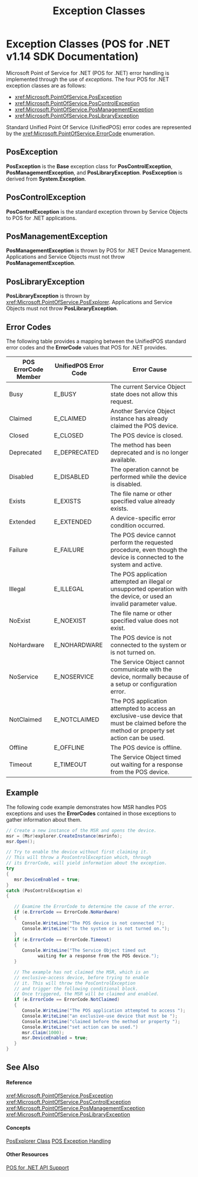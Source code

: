 ﻿---
title: Exception Classes
description: Exception Classes (POS for .NET v1.14 SDK Documentation)
ms.date: 03/03/2014
ms.topic: how-to
ms.custom: pos-restored-from-archive
---

# Exception Classes (POS for .NET v1.14 SDK Documentation)

Microsoft Point of Service for .NET (POS for .NET) error handling is implemented through the use of *exceptions*. The four POS for .NET exception classes are as follows:

- <xref:Microsoft.PointOfService.PosException>
- <xref:Microsoft.PointOfService.PosControlException>
- <xref:Microsoft.PointOfService.PosManagementException>
- <xref:Microsoft.PointOfService.PosLibraryException>

Standard Unified Point Of Service (UnifiedPOS) error codes are represented by the <xref:Microsoft.PointOfService.ErrorCode> enumeration.

## PosException

**PosException** is the **Base** exception class for **PosControlException**, **PosManagementException**, and **PosLibraryException**. **PosException** is derived from **System.Exception**.

## PosControlException

**PosControlException** is the standard exception thrown by Service Objects to POS for .NET applications.

## PosManagementException

**PosManagementException** is thrown by POS for .NET Device Management. Applications and Service Objects must not throw **PosManagementException**.

## PosLibraryException

**PosLibraryException** is thrown by <xref:Microsoft.PointOfService.PosExplorer>. Applications and Service Objects must not throw **PosLibraryException**.

## Error Codes

The following table provides a mapping between the UnifiedPOS standard error codes and the **ErrorCode** values that POS for .NET provides.

| POS ErrorCode Member | UnifiedPOS Error Code | Error Cause                                                                                                                                |
|----------------------|-----------------------|--------------------------------------------------------------------------------------------------------------------------------------------|
| Busy                 | E_BUSY                | The current Service Object state does not allow this request.                                                                              |
| Claimed              | E_CLAIMED             | Another Service Object instance has already claimed the POS device.                                                                        |
| Closed               | E_CLOSED              | The POS device is closed.                                                                                                                  |
| Deprecated           | E_DEPRECATED          | The method has been deprecated and is no longer available.                                                                                 |
| Disabled             | E_DISABLED            | The operation cannot be performed while the device is disabled.                                                                            |
| Exists               | E_EXISTS              | The file name or other specified value already exists.                                                                                     |
| Extended             | E_EXTENDED            | A device-specific error condition occurred.                                                                                                |
| Failure              | E_FAILURE             | The POS device cannot perform the requested procedure, even though the device is connected to the system and active.                       |
| Illegal              | E_ILLEGAL             | The POS application attempted an illegal or unsupported operation with the device, or used an invalid parameter value.                     |
| NoExist              | E_NOEXIST             | The file name or other specified value does not exist.                                                                                     |
| NoHardware           | E_NOHARDWARE          | The POS device is not connected to the system or is not turned on.                                                                         |
| NoService            | E_NOSERVICE           | The Service Object cannot communicate with the device, normally because of a setup or configuration error.                                 |
| NotClaimed           | E_NOTCLAIMED          | The POS application attempted to access an exclusive-use device that must be claimed before the method or property set action can be used. |
| Offline              | E_OFFLINE             | The POS device is offline.                                                                                                                 |
| Timeout              | E_TIMEOUT             | The Service Object timed out waiting for a response from the POS device.                                                                   |

## Example

The following code example demonstrates how MSR handles POS exceptions and uses the **ErrorCodes** contained in those exceptions to gather information about them.

```csharp
// Create a new instance of the MSR and opens the device.
msr = (Msr)explorer.CreateInstance(msrinfo);
msr.Open();

// Try to enable the device without first claiming it.
// This will throw a PosControlException which, through
// its ErrorCode, will yield information about the exception.
try
{
   msr.DeviceEnabled = true;
}
catch (PosControlException e)
{

   // Examine the ErrorCode to determine the cause of the error.
   if (e.ErrorCode == ErrorCode.NoHardware)
   {
      Console.WriteLine("The POS device is not connected ");
      Console.WriteLine("to the system or is not turned on.");
   }
   if (e.ErrorCode == ErrorCode.Timeout)
   {
      Console.WriteLine("The Service Object timed out
            waiting for a response from the POS device.");
   }

   // The example has not claimed the MSR, which is an
   // exclusive-access device, before trying to enable
   // it. This will throw the PosControlException
   // and trigger the following conditional block.
   // Once triggered, the MSR will be claimed and enabled.
   if (e.ErrorCode == ErrorCode.NotClaimed)
   {
      Console.WriteLine("The POS application attempted to access ");
      Console.WriteLine("an exclusive-use device that must be ");
      Console.WriteLine("claimed before the method or property ");
      Console.WriteLine("set action can be used.")
      msr.Claim(1000);
      msr.DeviceEnabled = true;
   }
}
```

## See Also

#### Reference

<xref:Microsoft.PointOfService.PosException>
<xref:Microsoft.PointOfService.PosControlException>
<xref:Microsoft.PointOfService.PosManagementException>
<xref:Microsoft.PointOfService.PosLibraryException>

#### Concepts

[PosExplorer Class](posexplorer-class.md)
[POS Exception Handling](pos-exception-handling.md)

#### Other Resources

[POS for .NET API Support](pos-for-net-api-support.md)
